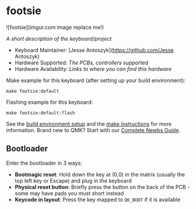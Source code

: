 # footsie

![footsie](imgur.com image replace me!)

*A short description of the keyboard/project*

* Keyboard Maintainer: [Jesse Antoszyk](https://github.com/Jesse Antoszyk)
* Hardware Supported: *The PCBs, controllers supported*
* Hardware Availability: *Links to where you can find this hardware*

Make example for this keyboard (after setting up your build environment):

    make footsie:default

Flashing example for this keyboard:

    make footsie:default:flash

See the [build environment setup](https://docs.qmk.fm/#/getting_started_build_tools) and the [make instructions](https://docs.qmk.fm/#/getting_started_make_guide) for more information. Brand new to QMK? Start with our [Complete Newbs Guide](https://docs.qmk.fm/#/newbs).

## Bootloader

Enter the bootloader in 3 ways:

* **Bootmagic reset**: Hold down the key at (0,0) in the matrix (usually the top left key or Escape) and plug in the keyboard
* **Physical reset button**: Briefly press the button on the back of the PCB - some may have pads you must short instead
* **Keycode in layout**: Press the key mapped to `QK_BOOT` if it is available
